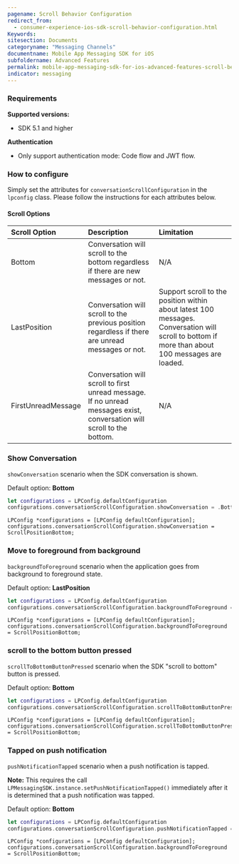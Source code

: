 ```yaml
---
pagename: Scroll Behavior Configuration
redirect_from:
  - consumer-experience-ios-sdk-scroll-behavior-configuration.html
Keywords:
sitesection: Documents
categoryname: "Messaging Channels"
documentname: Mobile App Messaging SDK for iOS
subfoldername: Advanced Features
permalink: mobile-app-messaging-sdk-for-ios-advanced-features-scroll-behavior-configuration.html
indicator: messaging
---
```


### Requirements

**Supported versions:** 
 - SDK 5.1 and higher

**Authentication**
 - Only support authentication mode: Code flow and JWT flow.


### How to configure
Simply set the attributes for `conversationScrollConfiguration` in the `lpconfig` class. Please follow the instructions for each attributes below. 


#### Scroll Options

| Scroll Option | Description | Limitation |
| :--- | :--- | :--- |
| Bottom | Conversation will scroll to the bottom regardless if there are new messages or not. | N/A |
| LastPosition | Conversation will scroll to the previous position regardless if there are unread messages or not. | Support scroll to the position within about latest 100 messages. Conversation will scroll to bottom if more than about 100 messages are loaded. |
| FirstUnreadMessage | Conversation will scroll to first unread message. If no unread messages exist, conversation will scroll to the bottom. | N/A |

### Show Conversation

`showConversation` 
scenario when the SDK conversation is shown. 

Default option: **Bottom**

```swift
let configurations = LPConfig.defaultConfiguration
configurations.conversationScrollConfiguration.showConversation = .Bottom
```

```objc
LPConfig *configurations = [LPConfig defaultConfiguration];
configurations.conversationScrollConfiguration.showConversation = ScrollPositionBottom;
```

### Move to foreground from background

`backgroundToForeground` 
scenario when the application goes from background to foreground state. 

Default option: **LastPosition**

```swift
let configurations = LPConfig.defaultConfiguration
configurations.conversationScrollConfiguration.backgroundToForeground = .Bottom
```

```objc
LPConfig *configurations = [LPConfig defaultConfiguration];
configurations.conversationScrollConfiguration.backgroundToForeground = ScrollPositionBottom;
```

### scroll to the bottom button pressed

`scrollToBottomButtonPressed`
scenario when the SDK "scroll to bottom" button is pressed.

Default option: **Bottom**

```swift
let configurations = LPConfig.defaultConfiguration
configurations.conversationScrollConfiguration.scrollToBottomButtonPressed = .Bottom
```

```objc
LPConfig *configurations = [LPConfig defaultConfiguration];
configurations.conversationScrollConfiguration.scrollToBottomButtonPressed = ScrollPositionBottom;
```

### Tapped on push notification

`pushNotificationTapped`
scenario when a push notification is tapped.

**Note:** This requires the call `LPMessagingSDK.instance.setPushNotificationTapped()` immediately after it is determined that a push notification was tapped.

Default option: **Bottom**


```swift
let configurations = LPConfig.defaultConfiguration
configurations.conversationScrollConfiguration.pushNotificationTapped = .Bottom
```

```objc
LPConfig *configurations = [LPConfig defaultConfiguration];
configurations.conversationScrollConfiguration.backgroundToForeground = ScrollPositionBottom;
```
